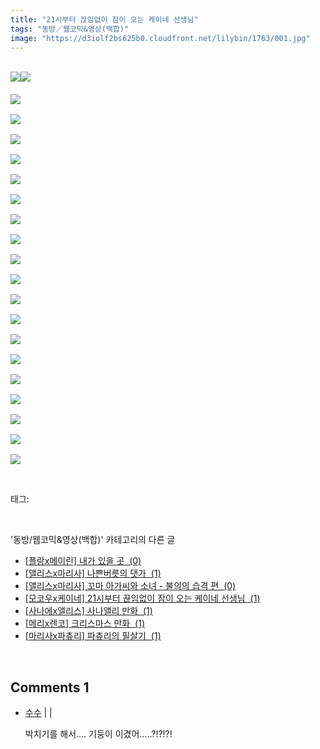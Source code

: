 ```yaml
---
title: "21시부터 끊임없이 잠이 오는 케이네 선생님"
tags: "동방／웹코믹&영상(백합)"
image: "https://d3iolf2bs625b0.cloudfront.net/lilybin/1763/001.jpg"
---
```

<div class="article">
<div class="area_view">
<p><br/><img src="{{ site.imgserver3 }}/lilybin/1763/001.jpg"/><img src="{{ site.imgserver3 }}/lilybin/1763/002.jpg"/><span style="color:#557a74; font-family:돋움; font-size:10pt"><br/><br/><img src="{{ site.imgserver3 }}/lilybin/1763/003.jpg"/><br/><br/><img src="{{ site.imgserver3 }}/lilybin/1763/004.jpg"/><br/><br/><img src="{{ site.imgserver3 }}/lilybin/1763/005.jpg"/><br/><br/><img src="{{ site.imgserver3 }}/lilybin/1763/006.jpg"/><br/><br/><img src="{{ site.imgserver3 }}/lilybin/1763/007.jpg"/><br/><br/><img src="{{ site.imgserver3 }}/lilybin/1763/008.jpg"/><br/><br/><img src="{{ site.imgserver3 }}/lilybin/1763/009.jpg"/><br/><br/><img src="{{ site.imgserver3 }}/lilybin/1763/010.jpg"/><br/><br/><img src="{{ site.imgserver3 }}/lilybin/1763/011.jpg"/><br/><br/><img src="{{ site.imgserver3 }}/lilybin/1763/012.jpg"/><br/><br/><img src="{{ site.imgserver3 }}/lilybin/1763/013.jpg"/><br/><br/><img src="{{ site.imgserver3 }}/lilybin/1763/014.jpg"/><br/><br/><img src="{{ site.imgserver3 }}/lilybin/1763/015.jpg"/><br/><br/><img src="{{ site.imgserver3 }}/lilybin/1763/016.jpg"/><br/><br/><img src="{{ site.imgserver3 }}/lilybin/1763/017.jpg"/><br/><br/><img src="{{ site.imgserver3 }}/lilybin/1763/018.jpg"/><br/><br/><img src="{{ site.imgserver3 }}/lilybin/1763/019.jpg"/><br/><br/><img src="{{ site.imgserver3 }}/lilybin/1763/020.jpg"/><br/><br/><img src="{{ site.imgserver3 }}/lilybin/1763/021.jpg"/></span></p>
</div></div><br/>
<div class="tagTrail">
<p>태그: </p>
<ul>
</ul>
</div><br/>
<div class="another">
<p>'동방/웹코믹&amp;영상(백합)' 카테고리의 다른 글</p>
<ul>
<li><a href="/lilybin_1766">
[플랑x메이린] 내가 있을 곳  (0)
</a></li>
<li><a href="/lilybin_1765">
[앨리스x마리사] 나쁜버릇의 댓가  (1)
</a></li>
<li><a href="/lilybin_1764">
[앨리스x마리사] 꼬마 아가씨와 소녀 - 불의의 습격 편  (0)
</a></li>
<li><a href="/lilybin_1763">
[모코우x케이네] 21시부터 끊임없이 잠이 오는 케이네 선생님  (1)
</a></li>
<li><a href="/lilybin_1762">
[사나에x앨리스] 사나앨리 만화  (1)
</a></li>
<li><a href="/lilybin_1761">
[메리x렌코] 크리스마스 만화  (1)
</a></li>
<li><a href="/lilybin_1760">
[마리사x파츄리] 파츄리의 필살기  (1)
</a></li>
</ul>
</div><br/>
<div class="comment">
<h2 class="bold">Comments <span id="commentCount1763">1</span></h2>
<div style="clear:both;">
<div id="entry1763Comment" style="display:block">
<ul class="list_reply">
<li class="rp_general" id="comment13597294">
<div class="post-comment">
<div>
<span>
<i class="fa fa-user"></i> <a href="http://" onclick="return openLinkInNewWindow(this)">수수</a> |
                                |
                               
</span>
<p>박치기를 해서.... 기둥이 이겼어.....?!?!?!</p>

</div>
</div>
</li>
</ul>
</div>
</div>
</div><br/>
<br/>
<p id="refer"></p>
<br/>

